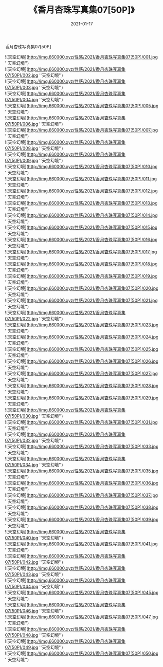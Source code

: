 ﻿---
layout: post
title:  《香月杏珠写真集07[50P]》
date:   2021-01-17
img: http://img.660000.xyz/性感/2021/香月杏珠写真集07[50P]/000.jpg
categories: [美女, 性感, 泳衣]
---

香月杏珠写真集07[50P]



![天空幻境](http://img.660000.xyz/性感/2021/香月杏珠写真集07[50P]/001.jpg ''天空幻境'') <br>
![天空幻境](http://img.660000.xyz/性感/2021/香月杏珠写真集07[50P]/002.jpg ''天空幻境'') <br>
![天空幻境](http://img.660000.xyz/性感/2021/香月杏珠写真集07[50P]/003.jpg ''天空幻境'') <br>
![天空幻境](http://img.660000.xyz/性感/2021/香月杏珠写真集07[50P]/004.jpg ''天空幻境'') <br>
![天空幻境](http://img.660000.xyz/性感/2021/香月杏珠写真集07[50P]/005.jpg ''天空幻境'') <br>
![天空幻境](http://img.660000.xyz/性感/2021/香月杏珠写真集07[50P]/006.jpg ''天空幻境'') <br>
![天空幻境](http://img.660000.xyz/性感/2021/香月杏珠写真集07[50P]/007.jpg ''天空幻境'') <br>
![天空幻境](http://img.660000.xyz/性感/2021/香月杏珠写真集07[50P]/008.jpg ''天空幻境'') <br>
![天空幻境](http://img.660000.xyz/性感/2021/香月杏珠写真集07[50P]/009.jpg ''天空幻境'') <br>
![天空幻境](http://img.660000.xyz/性感/2021/香月杏珠写真集07[50P]/010.jpg ''天空幻境'') <br>
![天空幻境](http://img.660000.xyz/性感/2021/香月杏珠写真集07[50P]/011.jpg ''天空幻境'') <br>
![天空幻境](http://img.660000.xyz/性感/2021/香月杏珠写真集07[50P]/012.jpg ''天空幻境'') <br>
![天空幻境](http://img.660000.xyz/性感/2021/香月杏珠写真集07[50P]/013.jpg ''天空幻境'') <br>
![天空幻境](http://img.660000.xyz/性感/2021/香月杏珠写真集07[50P]/014.jpg ''天空幻境'') <br>
![天空幻境](http://img.660000.xyz/性感/2021/香月杏珠写真集07[50P]/015.jpg ''天空幻境'') <br>
![天空幻境](http://img.660000.xyz/性感/2021/香月杏珠写真集07[50P]/016.jpg ''天空幻境'') <br>
![天空幻境](http://img.660000.xyz/性感/2021/香月杏珠写真集07[50P]/017.jpg ''天空幻境'') <br>
![天空幻境](http://img.660000.xyz/性感/2021/香月杏珠写真集07[50P]/018.jpg ''天空幻境'') <br>
![天空幻境](http://img.660000.xyz/性感/2021/香月杏珠写真集07[50P]/019.jpg ''天空幻境'') <br>
![天空幻境](http://img.660000.xyz/性感/2021/香月杏珠写真集07[50P]/020.jpg ''天空幻境'') <br>
![天空幻境](http://img.660000.xyz/性感/2021/香月杏珠写真集07[50P]/021.jpg ''天空幻境'') <br>
![天空幻境](http://img.660000.xyz/性感/2021/香月杏珠写真集07[50P]/022.jpg ''天空幻境'') <br>
![天空幻境](http://img.660000.xyz/性感/2021/香月杏珠写真集07[50P]/023.jpg ''天空幻境'') <br>
![天空幻境](http://img.660000.xyz/性感/2021/香月杏珠写真集07[50P]/024.jpg ''天空幻境'') <br>
![天空幻境](http://img.660000.xyz/性感/2021/香月杏珠写真集07[50P]/025.jpg ''天空幻境'') <br>
![天空幻境](http://img.660000.xyz/性感/2021/香月杏珠写真集07[50P]/026.jpg ''天空幻境'') <br>
![天空幻境](http://img.660000.xyz/性感/2021/香月杏珠写真集07[50P]/027.jpg ''天空幻境'') <br>
![天空幻境](http://img.660000.xyz/性感/2021/香月杏珠写真集07[50P]/028.jpg ''天空幻境'') <br>
![天空幻境](http://img.660000.xyz/性感/2021/香月杏珠写真集07[50P]/029.jpg ''天空幻境'') <br>
![天空幻境](http://img.660000.xyz/性感/2021/香月杏珠写真集07[50P]/030.jpg ''天空幻境'') <br>
![天空幻境](http://img.660000.xyz/性感/2021/香月杏珠写真集07[50P]/031.jpg ''天空幻境'') <br>
![天空幻境](http://img.660000.xyz/性感/2021/香月杏珠写真集07[50P]/032.jpg ''天空幻境'') <br>
![天空幻境](http://img.660000.xyz/性感/2021/香月杏珠写真集07[50P]/033.jpg ''天空幻境'') <br>
![天空幻境](http://img.660000.xyz/性感/2021/香月杏珠写真集07[50P]/034.jpg ''天空幻境'') <br>
![天空幻境](http://img.660000.xyz/性感/2021/香月杏珠写真集07[50P]/035.jpg ''天空幻境'') <br>
![天空幻境](http://img.660000.xyz/性感/2021/香月杏珠写真集07[50P]/036.jpg ''天空幻境'') <br>
![天空幻境](http://img.660000.xyz/性感/2021/香月杏珠写真集07[50P]/037.jpg ''天空幻境'') <br>
![天空幻境](http://img.660000.xyz/性感/2021/香月杏珠写真集07[50P]/038.jpg ''天空幻境'') <br>
![天空幻境](http://img.660000.xyz/性感/2021/香月杏珠写真集07[50P]/039.jpg ''天空幻境'') <br>
![天空幻境](http://img.660000.xyz/性感/2021/香月杏珠写真集07[50P]/040.jpg ''天空幻境'') <br>
![天空幻境](http://img.660000.xyz/性感/2021/香月杏珠写真集07[50P]/041.jpg ''天空幻境'') <br>
![天空幻境](http://img.660000.xyz/性感/2021/香月杏珠写真集07[50P]/042.jpg ''天空幻境'') <br>
![天空幻境](http://img.660000.xyz/性感/2021/香月杏珠写真集07[50P]/043.jpg ''天空幻境'') <br>
![天空幻境](http://img.660000.xyz/性感/2021/香月杏珠写真集07[50P]/044.jpg ''天空幻境'') <br>
![天空幻境](http://img.660000.xyz/性感/2021/香月杏珠写真集07[50P]/045.jpg ''天空幻境'') <br>
![天空幻境](http://img.660000.xyz/性感/2021/香月杏珠写真集07[50P]/046.jpg ''天空幻境'') <br>
![天空幻境](http://img.660000.xyz/性感/2021/香月杏珠写真集07[50P]/047.jpg ''天空幻境'') <br>
![天空幻境](http://img.660000.xyz/性感/2021/香月杏珠写真集07[50P]/048.jpg ''天空幻境'') <br>
![天空幻境](http://img.660000.xyz/性感/2021/香月杏珠写真集07[50P]/049.jpg ''天空幻境'') <br>
![天空幻境](http://img.660000.xyz/性感/2021/香月杏珠写真集07[50P]/050.jpg ''天空幻境'') <br>